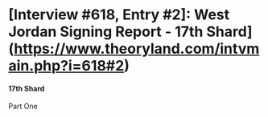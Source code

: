 # [Interview #618, Entry #2]: West Jordan Signing Report - 17th Shard](https://www.theoryland.com/intvmain.php?i=618#2)

#### 17th Shard

Part One

